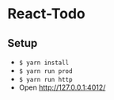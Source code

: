 # React-Todo

## Setup

- `$ yarn install`
- `$ yarn run prod`
- `$ yarn run http`
- Open http://127.0.0.1:4012/
